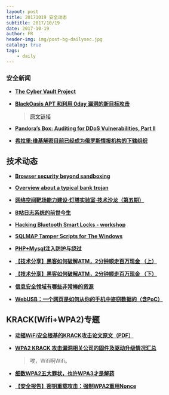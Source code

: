 ```yaml
---
layout: post
title: 20171019 安全动态
subtitle: 2017/10/19
date: 2017-10-19
author: FR
header-img: img/post-bg-dailysec.jpg
catalog: true
tags:
    - daily
---
```

### 安全新闻
- **[The Cyber Vault Project](http://nsarchive.gwu.edu/project/cyber-vault-project)**

 - **[BlackOasis APT 和利用 0day 漏洞的新目标攻击](https://paper.seebug.org/418/)**
    >[原文链接](https://securelist.com/blackoasis-apt-and-new-targeted-attacks-leveraging-zero-day-exploit/82732/)

- **[Pandora’s Box: Auditing for DDoS Vulnerabilities, Part II](https://blog.radware.com/security/2017/10/auditing-ddos-vulnerabilities-2/)**

- **[希拉里:维基解密目前已经成为俄罗斯情报机构的下辖组织](https://www.easyaq.com/news/1494321464.shtml)**

## 技术动态
- **[Browser security beyond sandboxing](https://blogs.technet.microsoft.com/mmpc/2017/10/18/browser-security-beyond-sandboxing/)**

- **[Overview about a typical bank trojan](http://www.blackstormsecurity.com/docs/FOAATTB.pdf)**

- **[网络空间靶场能力建设·灯塔实验室·技术沙龙（第五期）](https://mp.weixin.qq.com/s/YyGiYORwk78SKRk_oLe0Xg)**

- **[B站日志系统的前世今生](https://mp.weixin.qq.com/s/onrBwQ0vyLJYWD_FRnNjEg)**

- **[Hacking Bluetooth Smart Locks - workshop](https://smartlockpicking.com/slides/BruCON0x09_2017_Hacking_Bluetooth_Smart_locks.pdf)**

- **[SQLMAP Tamper Scripts for The Windows](https://pen-testing.sans.org/blog/2017/10/13/sqlmap-tamper-scripts-for-the-win)**

- **[PHP+Mysql注入防护与绕过](https://mp.weixin.qq.com/s/qwSS3d9H3_l6LXPheGdAZw)**

- **[【技术分享】黑客如何破解ATM，2分钟顺走百万现金 （上）](http://bobao.360.cn/learning/detail/4559.html)**

- **[【技术分享】黑客如何破解ATM，2分钟顺走百万现金 （下）](http://bobao.360.cn/learning/detail/4560.html)**

- **[信息安全领域有哪些非常棒的资源](http://bar.freebuf.com/comment/9775)**

- **[WebUSB：一个网页是如何从你的手机中盗窃数据的（含PoC）](http://www.freebuf.com/articles/web/150335.html)**

## KRACK(Wifi+WPA2)专题
- **[动摇WiFi安全根基的KRACK攻击论文原文（PDF）](https://papers.mathyvanhoef.com/ccs2017.pdf)**

- **[WPA2 KRACK 攻击漏洞相关公司的固件及驱动升级情况汇总](https://www.easyaq.com/news/496928615.shtml)**
    > 唉，Wifi啊Wifi。

- **[细数WPA2五大罪状，也许WPA3才是解药](https://github.com/d33tah/call-for-wpa3/blob/master/README.md?t=1)**

- **[【安全报告】密钥重载攻击：强制WPA2重用Nonce](http://bobao.360.cn/learning/detail/4561.html)**
